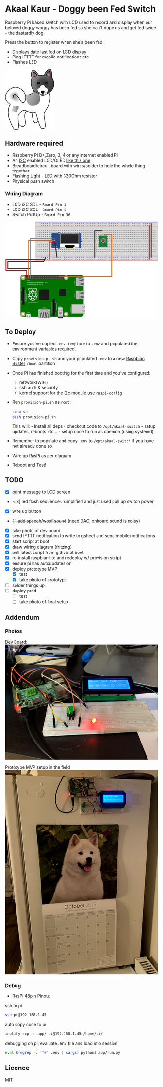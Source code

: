 # Akaal Kaur - Doggy been Fed Switch

Raspberry Pi based switch with LCD used to record and display when our beloved doggy woggy has been fed so she can't dupe us and get fed twice - the dastardly dog.

Press the button to register when she's been fed:

- Displays date last fed on LCD display
- Ping IFTTT for mobile notifications etc
- Flashes LED

![](docs/akaal_kaur_akita_logo.png)

## Hardware required

- Raspberry Pi B+,Zero, 3, 4 or any internet enabled Pi
- An [I2C](https://i2c.info/) enabled LCD/OLED [like this one](https://www.amazon.co.uk/gp/product/B07PWWTB94/ref=ppx_yo_dt_b_asin_title_o00_s00?ie=UTF8&psc=1)
- Breadboard/circuit board with wires/solder to hole the whole thing together
- Flashing Light - LED with 330Ohm resistor
- Physical push switch

### Wiring Diagram

- LCD i2C SDL - `Board Pin 3`
- LCD i2C SCL - `Board Pin 5`
- Switch PullUp  - `Board Pin 36`

![wiring-diagram](docs/wiring-diagram_bb.svg)

## To Deploy

- Ensure you've copied `.env.template` to `.env` and populated the environment variables required.
- Copy `provision-pi.sh` and your populated `.env` to a new [Raspbian Buster](https://www.raspberrypi.org/downloads/raspbian/) `/boot` partition
- Once Pi has finished booting for the first time and you've configured:
  - network(WiFi)
  - ssh auth & security
  - kernel support for the [i2c module](https://learn.adafruit.com/adafruits-raspberry-pi-lesson-4-gpio-setup/configuring-i2c) use `raspi-config`
- Run `provision-pi.sh` as `root`:

  ```bash
  sudo su -
  bash provision-pi.sh
  ```

  This will:
      - Install all deps
      - checkout code to `/opt/akaal-switch`
      - setup updates, reboots etc...
      - setup code to run as daemon (using systemd)
- Remember to populate and copy `.env` to `/opt/akaal-switch` if you have not already done so
- Wire up RasPi as per diagram
- Reboot and Test!

## TODO

- [x] print message to LCD screen
- ~[x] led flash sequence~ simplified and just used pull up switch power
- [x] wire up button
- ~~[ ] add speech/woof sound~~ (need DAC, onboard sound is noisy)
- [x] take photo of dev board
- [x] send IFTTT notification to write to gsheet and send mobile notifications
- [x] start script at boot
- [x] draw wiring diagram (fritzing)
- [x] pull latest script from github at boot
- [x] re-install raspbian lite and redeploy w/ provision script
- [x] ensure pi has autoupdates on
- [x] deploy prototype MVP
    - [x] test
    - [x] take photo of prototype
- [ ] solder things up
- [ ] deploy prod
    - [ ] test
    - [ ] take photo of final setup

## Addendum

### Photos

Dev Board:
![in dev](docs/dev-board.jpg)

Prototype MVP setup in the field
![prototype mvp](docs/mvp-board.jpg)

### Debug

- [RasPi 48pin Pinout](https://pinout.xyz/pinout/i2c)

ssh to pi

```bash
ssh pi@192.168.1.45
```

auto copy code to pi

```bash
inotify scp -r app/ pi@192.168.1.45:/home/pi/
```

debugging on pi, evaluate .env file and load into session

```bash
eval $(egrep -v '^#' .env | xargs) python3 app/run.py
```

## Licence

[MIT](LICENCE)
